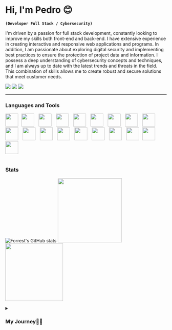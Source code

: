 # Hi, I'm Pedro 😊
**`(Developer Full Stack / Cybersecurity)`**

I'm driven by a passion for full stack development, constantly looking to improve my skills both front-end and back-end. I have extensive experience in creating interactive and responsive web applications and programs. In addition, I am passionate about exploring digital security and implementing best practices to ensure the protection of project data and information. I possess a deep understanding of cybersecurity concepts and techniques, and I am always up to date with the latest trends and threats in the field. This combination of skills allows me to create robust and secure solutions that meet customer needs.

<p align="left">
    <a href="https://t.me/boloto1979"><img src="https://img.shields.io/badge/Telegram-2CA5E0?style=for-the-badge&logo=telegram&logoColor=white"></a>
      <a href="https://criarmeulink.com.br/u/1675193138"><img src="https://img.shields.io/badge/Gmail-D14836?style=for-the-badge&logo=gmail&logoColor=white"></a> 
    <a href="https://www.linkedin.com/in/pedro-lima3233/"><img src="https://img.shields.io/badge/LinkedIn-0077B5?style=for-the-badge&logo=linkedin&logoColor=white" /></a>
</p>

---

### Languages and Tools
<img aligh="left" width="40px" style="padding-right:10px;" src="https://cdn.jsdelivr.net/gh/devicons/devicon/icons/html5/html5-original.svg" /><img aligh="left" width="40px" style="padding-right:10px;" src="https://cdn.jsdelivr.net/gh/devicons/devicon/icons/css3/css3-original.svg" />
<img aligh="left" width="40px" style="padding-right:10px;" src="https://cdn.jsdelivr.net/gh/devicons/devicon/icons/javascript/javascript-original.svg" />
<img aligh="left" width="40px" style="padding-right:10px;" src="https://cdn.jsdelivr.net/gh/devicons/devicon/icons/python/python-original.svg" />
<img aligh="left" width="40px" style="padding-right:10px;" src="https://cdn.jsdelivr.net/gh/devicons/devicon/icons/csharp/csharp-original.svg" />
<img aligh="left" width="40px" style="padding-right:10px;" src="https://cdn.jsdelivr.net/gh/devicons/devicon/icons/tailwindcss/tailwindcss-plain.svg" />
<img aligh="left" width="40px" style="padding-right:10px;" src="https://cdn.jsdelivr.net/gh/devicons/devicon/icons/cplusplus/cplusplus-original.svg" />
<img aligh="left" width="40px" style="padding-right:10px;" src="https://cdn.jsdelivr.net/gh/devicons/devicon/icons/linux/linux-original.svg" />
<img aligh="left" width="40px" style="padding-right:10px;" src="https://cdn.jsdelivr.net/gh/devicons/devicon/icons/react/react-original.svg" />
<img aligh="left" width="40px" style="padding-right:10px;" src="https://cdn.jsdelivr.net/gh/devicons/devicon/icons/nextjs/nextjs-line.svg" />
<img aligh="left" width="40px" style="padding-right:10px;" src="https://vitejs.dev/logo.svg">
<img aligh="left" width="40px" style="padding-right:10px;" src="https://cdn.jsdelivr.net/gh/devicons/devicon/icons/mysql/mysql-original-wordmark.svg" />
<img aligh="left" width="40px" style="padding-right:10px;" src="https://cdn.jsdelivr.net/gh/devicons/devicon/icons/php/php-original.svg" />
<img aligh="left" width="40px" style="padding-right:10px;" src="https://cdn.jsdelivr.net/gh/devicons/devicon/icons/laravel/laravel-plain-wordmark.svg" />
<img aligh="left" width="40px" style="padding-right:10px;" src="https://cdn.jsdelivr.net/gh/devicons/devicon/icons/java/java-original.svg" />
<img aligh="left" width="40px" style="padding-right:10px;" src="https://cdn.jsdelivr.net/gh/devicons/devicon/icons/typescript/typescript-original.svg" />
<img aligh="left" width="40px" style="padding-right:10px;" src="https://cdn.jsdelivr.net/gh/devicons/devicon/icons/github/github-original-wordmark.svg" /><img aligh="left" width="40px" style="padding-right:10px;" src="https://cdn.jsdelivr.net/gh/devicons/devicon/icons/git/git-original.svg" />
<img aligh="left" width="40px" style="padding-right:10px;" src="https://cdn.jsdelivr.net/gh/devicons/devicon/icons/vuejs/vuejs-original-wordmark.svg" />

#

### Stats

![Forrest's GitHub stats](https://github-readme-stats.vercel.app/api?username=boloto1979&show_icons=true&theme=github_dark)
<img height="200em" src="https://github-readme-stats.vercel.app/api/top-langs?locale=en&hide_title=false&layout=compact&card_width=320&langs_count=30&theme=github_dark&hide_border=true&username=boloto1979">
<img height="180em" src="https://media3.giphy.com/media/iJsjsm6dhNPiQBvztq/giphy.gif?cid=ecf05e47n1momrvnvwruweqff79l5m83y5d7wucs6pqwj9in&rid=giphy.gif&ct=s">

<details>
 <summary><h3>My Journey👨‍💻</h3></summary>
    I started studying programming at the age of 15, when I got my first computer with the Linux operating system. Back then, I was completely new to Linux and didn't know how to use it. However, over time, I improved my skills and acquired ever-increasing knowledge in this area. Besides programming, I'm also interested in hacking.

My curiosity led me to explore other Linux systems such as Ubuntu, Debian, the renowned Kali Linux, Mint, Manjaro, Zorin, Slackware, among others. Each of these systems has unique characteristics and features, which has allowed me to further expand my knowledge and understanding of the Linux world.

I am currently attending college and continue to dedicate myself intensely to cybersecurity studies. I recognize the importance of keeping up to date with trends and advances in this ever-evolving field. Every day, I dedicate time and effort to improve my learning, whether through courses, practical projects or research. My commitment is to expand my knowledge and skills, aiming to become a qualified professional capable of facing the complex challenges of cybersecurity.

